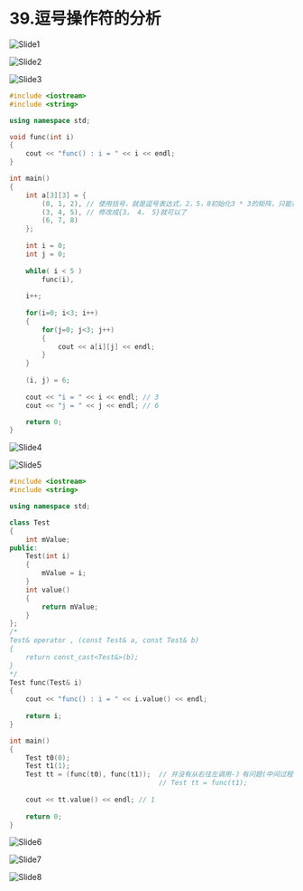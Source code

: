 # 39.逗号操作符的分析



![Slide1](39.逗号操作符的分析.assets/Slide1.PNG)



![Slide2](39.逗号操作符的分析.assets/Slide2.PNG)



![Slide3](39.逗号操作符的分析.assets/Slide3.PNG)

```cpp
#include <iostream>
#include <string>

using namespace std;

void func(int i)
{
    cout << "func() : i = " << i << endl;
}

int main()
{   
    int a[3][3] = {
        (0, 1, 2), // 使用括号，就是逗号表达式，2，5，8初始化3 * 3的矩阵，只能初始化前3个，其他是0
        (3, 4, 5), // 修改成{3， 4， 5}就可以了
        (6, 7, 8)
    };
    
    int i = 0;
    int j = 0;
    
    while( i < 5 )    
        func(i),
    
    i++;
        
    for(i=0; i<3; i++)
    {
        for(j=0; j<3; j++)
        {
            cout << a[i][j] << endl;
        }
    }
    
    (i, j) = 6;
    
    cout << "i = " << i << endl; // 3
    cout << "j = " << j << endl; // 6

    return 0;
}
```

![Slide4](39.逗号操作符的分析.assets/Slide4.PNG)



![Slide5](39.逗号操作符的分析.assets/Slide5.PNG)

```cpp
#include <iostream>
#include <string>

using namespace std;

class Test
{
    int mValue;
public:
    Test(int i)
    {
        mValue = i;
    }
    int value()
    {
        return mValue;
    }
};
/*
Test& operator , (const Test& a, const Test& b)
{
    return const_cast<Test&>(b);
}
*/
Test func(Test& i)
{
    cout << "func() : i = " << i.value() << endl;
    
    return i;
}

int main()
{   
    Test t0(0);
    Test t1(1);
    Test tt = (func(t0), func(t1));  // 并没有从右往左调用-》有问题(中间过程)
                                     // Test tt = func(t1);
    
    cout << tt.value() << endl; // 1
    
    return 0;
}

```

![Slide6](39.逗号操作符的分析.assets/Slide6.PNG)



![Slide7](39.逗号操作符的分析.assets/Slide7.PNG)



![Slide8](39.逗号操作符的分析.assets/Slide8.PNG)